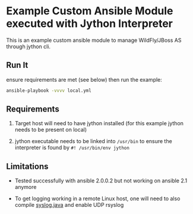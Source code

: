 # Example Custom Ansible Module executed with Jython Interpreter

This is an example custom ansible module to manage WildFly/JBoss AS through jython cli.

## Run It

ensure requirements are met (see below) then run the example:

```sh
ansible-playbook -vvvv local.yml
```

## Requirements

1. Target host will need to have jython installed (for this example jython needs to be present on local)

2. jython executable needs to be linked into `/usr/bin` to ensure the interpreter is found by `#! /usr/bin/env jython`

## Limitations

- Tested successfully with ansible 2.0.0.2 but not working on ansible 2.1 anymore

- To get logging working in a remote Linux host, one will need to also compile [syslog.java](https://gist.github.com/bertramn/3a57c6d513cd1e66f8606ceb392cba7b) and enable UDP rsyslog
